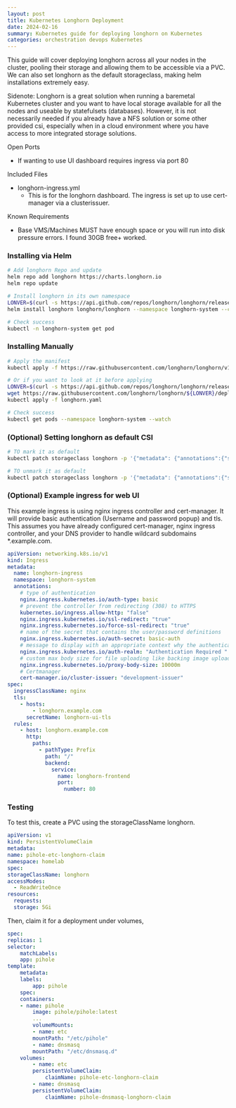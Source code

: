 ```yaml
---
layout: post
title: Kubernetes Longhorn Deployment
date: 2024-02-16
summary: Kubernetes guide for deploying longhorn on Kubernetes
categories: orchestration devops Kubernetes
---
```


This guide will cover deploying longhorn across all your nodes in the cluster, pooling their storage and allowing them to be accessible via a PVC. We can also set longhorn as the default storageclass, making helm installations extremely easy.

Sidenote: Longhorn is a great solution when running a baremetal Kubernetes cluster and you want to have local storage available for all the nodes and useable by statefulsets (databases). However, it is not necessarily needed if you already have a NFS solution or some other provided csi, especially when in a cloud environment where you have access to more integrated storage solutions.

Open Ports

- If wanting to use UI dashboard requires ingress via port 80

Included Files

- longhorn-ingress.yml
  - This is for the longhorn dashboard. The ingress is set up to use cert-manager via a clusterissuer.

Known Requirements

- Base VMS/Machines MUST have enough space or you will run into disk pressure errors. I found 30GB free+ worked.

### Installing via Helm

```bash
# Add longhorn Repo and update
helm repo add longhorn https://charts.longhorn.io
helm repo update

# Install longhorn in its own namespace
LONVER=$(curl -s https://api.github.com/repos/longhorn/longhorn/releases/latest|grep tag_name|cut -d '"' -f 4)
helm install longhorn longhorn/longhorn --namespace longhorn-system --create-namespace --version $LONVER

# Check success
kubectl -n longhorn-system get pod
```

### Installing Manually

```bash
# Apply the manifest
kubectl apply -f https://raw.githubusercontent.com/longhorn/longhorn/v1.5.3/deploy/longhorn.yaml

# Or if you want to look at it before applying
LONVER=$(curl -s https://api.github.com/repos/longhorn/longhorn/releases/latest|grep tag_name|cut -d '"' -f 4)
wget https://raw.githubusercontent.com/longhorn/longhorn/${LONVER}/deploy/longhorn.yaml
kubectl apply -f longhorn.yaml

# Check success
kubectl get pods --namespace longhorn-system --watch
```

### (Optional) Setting longhorn as default CSI

```bash
# TO mark it as default
kubectl patch storageclass longhorn -p '{"metadata": {"annotations":{"storageclass.kubernetes.io/is-default-class":"true"}}}'

# TO unmark it as default
kubectl patch storageclass longhorn -p '{"metadata": {"annotations":{"storageclass.kubernetes.io/is-default-class":"false"}}}'
```

### (Optional) Example ingress for web UI

This example ingress is using nginx ingress controller and cert-manager. It will provide basic authentication (Username and password popup) and tls. This assumes you have already configured cert-manager, nginx ingress controller, and your DNS provider to handle wildcard subdomains \*.example.com.

```yaml
apiVersion: networking.k8s.io/v1
kind: Ingress
metadata:
  name: longhorn-ingress
  namespace: longhorn-system
  annotations:
    # type of authentication
    nginx.ingress.kubernetes.io/auth-type: basic
    # prevent the controller from redirecting (308) to HTTPS
    kubernetes.io/ingress.allow-http: "false"
    nginx.ingress.kubernetes.io/ssl-redirect: "true"
    nginx.ingress.kubernetes.io/force-ssl-redirect: "true"
    # name of the secret that contains the user/password definitions
    nginx.ingress.kubernetes.io/auth-secret: basic-auth
    # message to display with an appropriate context why the authentication is required
    nginx.ingress.kubernetes.io/auth-realm: "Authentication Required "
    # custom max body size for file uploading like backing image uploading
    nginx.ingress.kubernetes.io/proxy-body-size: 10000m
    # Certmanager
    cert-manager.io/cluster-issuer: "development-issuer"
spec:
  ingressClassName: nginx
  tls:
    - hosts:
        - longhorn.example.com
      secretName: longhorn-ui-tls
  rules:
    - host: longhorn.example.com
      http:
        paths:
          - pathType: Prefix
            path: "/"
            backend:
              service:
                name: longhorn-frontend
                port:
                  number: 80
```

### Testing

To test this, create a PVC using the storageClassName longhorn.

```yaml
apiVersion: v1
kind: PersistentVolumeClaim
metadata:
name: pihole-etc-longhorn-claim
namespace: homelab
spec:
storageClassName: longhorn
accessModes:
  - ReadWriteOnce
resources:
  requests:
  storage: 5Gi
```

Then, claim it for a deployment under volumes,

```yaml
spec:
replicas: 1
selector:
    matchLabels:
    app: pihole
template:
    metadata:
    labels:
        app: pihole
    spec:
    containers:
    - name: pihole
        image: pihole/pihole:latest
        ...
        volumeMounts:
        - name: etc
        mountPath: "/etc/pihole"
        - name: dnsmasq
        mountPath: "/etc/dnsmasq.d"
    volumes:
        - name: etc
        persistentVolumeClaim:
            claimName: pihole-etc-longhorn-claim
        - name: dnsmasq
        persistentVolumeClaim:
            claimName: pihole-dnsmasq-longhorn-claim
```
